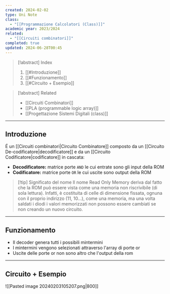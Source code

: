 ```yaml
---
created: 2024-02-02
type: Uni Note
class:
  - "[[Programmazione Calcolatori (Class)]]"
academic year: 2023/2024
related:
  - "[[Circuiti combinatori]]"
completed: true
updated: 2024-06-28T00:45
---
```

>[!abstract] Index
>1. [[#Introduzione]]
>3. [[#Funzionamento]]
>4. [[#Circuito + Esempio]]

>[!abstract] Related
>- [[Circuiti Combinatori]]
>- [[PLA (programmable logic array)]]
>- [[Progettazione Sistemi Digitali (class)]]

---
## Introduzione

É un [[Circuiti combinatori|Circuito Combinatore]] composto da un [[Circuito De-codificatore|decodificatore]] e da un [[Circuito Codificatore|codificatore]] in cascata:
- **Decodificatore:** matrice porte `AND` le cui entrate sono gli input della ROM
- **Codificatore:** matrice porte `OR` le cui uscite sono output della ROM

>[!tip] Significato del nome
>Il nome Read Only Memory deriva dal fatto che la ROM può essere vista come una memoria non riscrivibile (di sola lettura). Infatti, è costituita di celle di dimensione fissata, ognuna con il proprio indirizzo (11, 10...), come una memoria, ma una volta saldati i diodi i valori memorizzati non possono essere cambiati se non creando un nuovo circuito.
 
---
## Funzionamento

- Il decoder genera tutti i possibili mintermini
- I mintermini vengono selezionati attraverso l'array di porte or
- Uscite delle porte or non sono altro che l'output della rom

---
## Circuito + Esempio

![[Pasted image 20240203105207.png|800]]